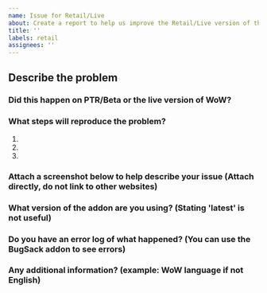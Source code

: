 ```yaml
---
name: Issue for Retail/Live
about: Create a report to help us improve the Retail/Live version of the addon.
title: ''
labels: retail
assignees: ''
---
```


## Describe the problem


### Did this happen on PTR/Beta or the live version of WoW?


### What steps will reproduce the problem?

1.  
2.  
3.  

### Attach a screenshot below to help describe your issue (Attach directly, do not link to other websites)


### What version of the addon are you using? (Stating 'latest' is not useful)


### Do you have an error log of what happened? (You can use the BugSack addon to see errors)


### Any additional information? (example: WoW language if not English)

